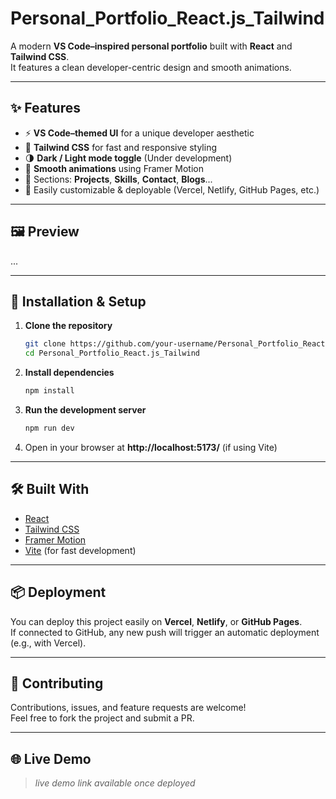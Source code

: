 # Personal_Portfolio_React.js_Tailwind

A modern **VS Code–inspired personal portfolio** built with **React** and **Tailwind CSS**.  
It features a clean developer-centric design and smooth animations.

---

## ✨ Features

- ⚡ **VS Code–themed UI** for a unique developer aesthetic  
- 🎨 **Tailwind CSS** for fast and responsive styling  
- 🌗 **Dark / Light mode toggle**  (Under development) 
- 🎥 **Smooth animations** using Framer Motion  
- 📂 Sections: **Projects**, **Skills**, **Contact**, **Blogs**...
- 🔗 Easily customizable & deployable (Vercel, Netlify, GitHub Pages, etc.)

---

## 🖼️ Preview
...

---

## 🚀 Installation & Setup

1. **Clone the repository**
   ```bash
   git clone https://github.com/your-username/Personal_Portfolio_React.js_Tailwind.git
   cd Personal_Portfolio_React.js_Tailwind
   ```
2. **Install dependencies**
   ```bash
   npm install
   ```
3. **Run the development server**
   ```bash
   npm run dev
   ```
4. Open in your browser at **http://localhost:5173/** (if using Vite)

---

## 🛠️ Built With

- [React](https://reactjs.org/)  
- [Tailwind CSS](https://tailwindcss.com/)  
- [Framer Motion](https://www.framer.com/motion/)  
- [Vite](https://vitejs.dev/) (for fast development)

---

## 📦 Deployment

You can deploy this project easily on **Vercel**, **Netlify**, or **GitHub Pages**.  
If connected to GitHub, any new push will trigger an automatic deployment (e.g., with Vercel).

---

## 🤝 Contributing

Contributions, issues, and feature requests are welcome!  
Feel free to fork the project and submit a PR.

---

## 🌐 Live Demo

> _live demo link available once deployed_
